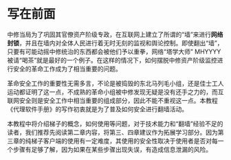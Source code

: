 # 写在前面

中修当局为了巩固其官僚资产阶级专政，在互联网上建立了所谓的“墙”来进行**网络封锁**，并且在墙内对全体人民进行着无时无刻的监视和舆论控制。即使翻出“墙”，只要有可能动摇中修统治的东西都会被他们予以重拳，网络“塔学大师” MHYYYY 被请“喝茶”就是最好的一个例子。在这样的情况下，如何摆脱中修资产阶级监控进行安全的革命工作成为了相当重要的问题。

革命安全工作的重要性无需多言，不论是被捣毁的东北马列毛小组，还是佳士工人运动都证明了这一点，不成熟的革命小组被中修发现无疑是没有还手之力的，而互联网安全则是安全工作中相当重要的组成部分，因此不能不重视这一点。本教程《代理软件手册》的写作初衷就是为了普及如何安全进行翻墙活动。

本教程中将介绍梯子的概念，如何使用等问题，对于技术能力和“翻墙”经验不足的读者，我们推荐先阅读第二章内容，将第三、四章建议作为拓展学习部分。因为第三章的纯梯子客户端的使用有一定难度，其使用的安全性取决于使用者是否对每一个步骤有足够了解，因为如果在某些步骤出现失误，有造成信息泄漏的风险。
